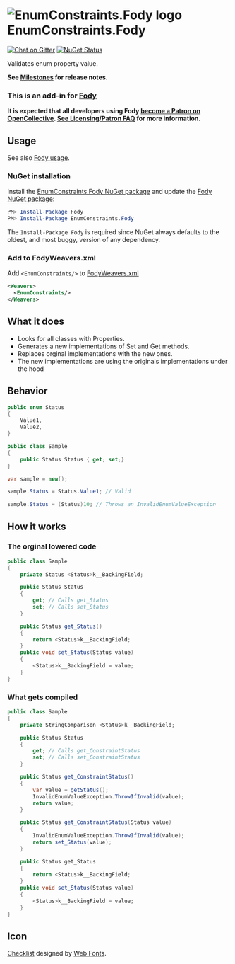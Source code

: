 # ![EnumConstraints.Fody logo](https://raw.githubusercontent.com/damien-o/EnumConstraints.Fody/main/docs/package_icon_50.png"Title") EnumConstraints.Fody


[![Chat on Gitter](https://img.shields.io/gitter/room/fody/fody.svg)](https://gitter.im/Fody/Fody)
[![NuGet Status](https://img.shields.io/nuget/v/EnumConstraints.Fody.svg)](https://www.nuget.org/packages/Janitor.Fody/)

Validates enum property value.

**See [Milestones](https://github.com/damien-o/EnumConstraints.Fody/milestones?state=closed) for release notes.**


### This is an add-in for [Fody](https://github.com/Fody/Home/)

**It is expected that all developers using Fody [become a Patron on OpenCollective](https://opencollective.com/fody/contribute/patron-3059). [See Licensing/Patron FAQ](https://github.com/Fody/Home/blob/master/pages/licensing-patron-faq.md) for more information.**


## Usage

See also [Fody usage](https://github.com/Fody/Home/blob/master/pages/usage.md).


### NuGet installation

Install the [EnumConstraints.Fody NuGet package](https://nuget.org/packages/EnumConstraints.Fody/) and update the [Fody NuGet package](https://nuget.org/packages/Fody/):

```powershell
PM> Install-Package Fody
PM> Install-Package EnumConstraints.Fody
```

The `Install-Package Fody` is required since NuGet always defaults to the oldest, and most buggy, version of any dependency.


### Add to FodyWeavers.xml

Add `<EnumConstraints/>` to [FodyWeavers.xml](https://github.com/Fody/Home/blob/master/pages/usage.md#add-fodyweaversxml)

```xml
<Weavers>
  <EnumConstraints/>
</Weavers>
```


## What it does

 * Looks for all classes with Properties.
 * Generates a new implementations of Set and Get methods.
 * Replaces orginal implementations with the new ones.
 * The new implementations are using the originals implementations under the hood

## Behavior

```cs
public enum Status
{
    Value1,
    Value2,
}

public class Sample
{
    public Status Status { get; set;}
}

var sample = new();

sample.Status = Status.Value1; // Valid

sample.Status = (Status)10; // Throws an InvalidEnumValueException
```

## How it works

### The orginal lowered code
```cs
public class Sample
{
    private Status <Status>k__BackingField;

    public Status Status
    {
        get; // Calls get_Status
        set; // Calls set_Status
    }

    public Status get_Status()
    {
        return <Status>k__BackingField;
    }
    public void set_Status(Status value)
    {
        <Status>k__BackingField = value;
    }
}
```

### What gets compiled
```cs
public class Sample 
{
    private StringComparison <Status>k__BackingField;

    public Status Status
    {
        get; // Calls get_ConstraintStatus
        set; // Calls set_ConstraintStatus
    }

    public Status get_ConstraintStatus()
    {
        var value = getStatus();
        InvalidEnumValueException.ThrowIfInvalid(value);
        return value;
    }

    public Status get_ConstraintStatus(Status value)
    {
        InvalidEnumValueException.ThrowIfInvalid(value);
        return set_Status(value);
    }

    public Status get_Status
    {
        return <Status>k__BackingField;
    }
    public void set_Status(Status value)
    {
        <Status>k__BackingField = value;
    }
}
```

## Icon
[Checklist](https://www.onlinewebfonts.com/icon/464401) designed by [Web Fonts](http://www.onlinewebfonts.com).